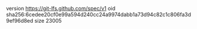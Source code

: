 version https://git-lfs.github.com/spec/v1
oid sha256:6cedee20cf0e99a594d240cc24a9974dabb1a73d94c82c1c806fa3d9ef96d8ed
size 23005

